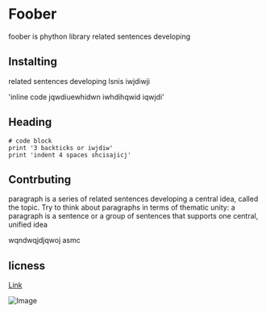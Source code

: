 # Foober 

foober is phython library related sentences developing 
## Instalting

related sentences developing lsnis iwjdiwji 

'inline code jqwdiuewhidwn iwhdihqwid iqwjdi'

## Heading 

```
# code block
print '3 backticks or iwjdiw'
print 'indent 4 spaces shcisajicj'
```
## Contrbuting

 paragraph is a series of related sentences developing a central idea, called the topic. Try to think about paragraphs in terms of thematic unity: a paragraph is a sentence or a group of sentences that supports one central, unified idea

 wqndwqjdjqwoj asmc

 ## licness

 [Link](http://google.com)

 ![Image](http://url/https://github.com/AhmedTarek9/ahmedtarek--task2/blob/main/bola.png)
